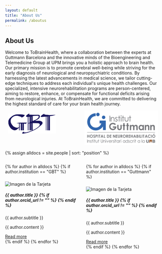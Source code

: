 ```yaml
---
layout: default
title: "About Us"
permalink: /aboutus
---
```


## About Us

Welcome to ToBrainHealth, where a collaboration between the experts at Guttmann Barcelona and the innovative minds of the Bioengineering and Telemedicine Group at UPM brings you a holistic approach to brain health. Our primary mission is to promote cerebral well-being while striving for the early diagnosis of neurological and neuropsychiatric conditions. By harnessing the latest advancements in medical science, we tailor cutting-edge techniques to address each individual's unique health challenges. Our specialized, intensive neurorehabilitation programs are person-centered, aiming to restore, enhance, or compensate for functional deficits arising from neurological injuries. At ToBrainHealth, we are committed to delivering the highest standard of care for your brain health journey.

<div style="display: flex;">
  <div style="flex: 50%; padding: 2%;">
    <img src="assets/logos/GBT_SIMPLE.png" alt="Logo GBT" width="65%">
  </div>
  <div style="flex: 50%; padding: 0%;">
    <img src="assets/logos/logo-guttmann.jpg" alt="Logo Guttmann" width="100%">
  </div>
</div>

{% assign alldocs = site.people | sort: "position" %}  

<div style="display: flex;">
  <div style="flex: 50%;padding-right:3%">

{% for author in alldocs %}
  {% if author.institution == "GBT" %}
  <div class="row mb-4">
    <div class="card">
        <img src="{{ author.image }}" class="card-img" alt="Imagen de la Tarjeta" style="margin-top:10px">
      <div class="card-body">
        <h5 class="card-title">{{ author.title }}
          {% if author.orcid_url != "" %}
            <a href="{{ author.orcid_url }}" target="_blank"><i class="fa-brands fa-orcid"></i></a>
          {% endif %}
        </h5>
        <p class="card-text">{{ author.subtitle }}</p>
        <div class="collapse" id="collapse{{ forloop.index }}">
          <p>{{ author.content }}</p>
        </div>
        <a class="btn btn-primary" data-toggle="collapse" href="#collapse{{ forloop.index }}" aria-expanded="false" aria-controls="collapse{{ forloop.index }}">
          Read more
        </a>
      </div>
    </div>
    </div>
    {% endif %}
 {% endfor %}
  </div>
    <div style="flex: 50%;padding-left:3%">

{% for author in alldocs %}
  {% if author.institution == "Guttmann" %}
  <div class="row mb-4">
    <div class="card">
        <img src="{{ author.image }}" class="card-img" alt="Imagen de la Tarjeta" style="margin-top:10px">
      <div class="card-body">
        <h5 class="card-title">{{ author.title }}
          {% if author.orcid_url != "" %}
            <a href="{{ author.orcid_url }}" target="_blank"><i class="fa-brands fa-orcid"></i></a>
          {% endif %}
        </h5>
        <p class="card-text">{{ author.subtitle }}</p>
        <div class="collapse" id="collapse{{ forloop.index }}">
          <p>{{ author.content }}</p>
        </div>
        <a class="btn btn-primary" data-toggle="collapse" href="#collapse{{ forloop.index }}" aria-expanded="false" aria-controls="collapse{{ forloop.index }}">
          Read more
        </a>
      </div>
    </div>
    </div>
    {% endif %}
 {% endfor %}
  </div>
</div>
